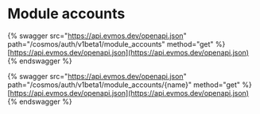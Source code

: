 # Module accounts

{% swagger src="https://api.evmos.dev/openapi.json" path="/cosmos/auth/v1beta1/module_accounts" method="get" %}
[https://api.evmos.dev/openapi.json](https://api.evmos.dev/openapi.json)
{% endswagger %}

{% swagger src="https://api.evmos.dev/openapi.json" path="/cosmos/auth/v1beta1/module_accounts/{name}" method="get" %}
[https://api.evmos.dev/openapi.json](https://api.evmos.dev/openapi.json)
{% endswagger %}
